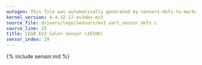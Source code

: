 ```yaml
---
autogen: This file was automatically generated by sensors-defs-to-markdown.py
kernel_version: 4.4.32-17-ev3dev-ev3
source_file: drivers/lego/sensors/ev3_uart_sensor_defs.c
source_line: 25
title: LEGO EV3 Color Sensor (45506)
sensor_index: 29
---
```


{% include sensor.md %}

